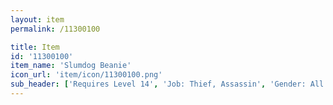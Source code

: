 ```yaml
---
layout: item
permalink: /11300100

title: Item
id: '11300100'
item_name: 'Slumdog Beanie'
icon_url: 'item/icon/11300100.png'
sub_header: ['Requires Level 14', 'Job: Thief, Assassin', 'Gender: All']
---
```

